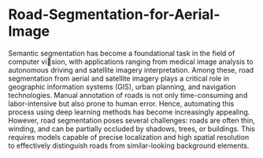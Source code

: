 # Road-Segmentation-for-Aerial-Image
Semantic segmentation has become a foundational task in the field of computer vision, with applications ranging from medical image analysis to autonomous driving
and satellite imagery interpretation. Among these, road segmentation from aerial
and satellite imagery plays a critical role in geographic information systems (GIS),
urban planning, and navigation technologies.
Manual annotation of roads is not only time-consuming and labor-intensive but
also prone to human error. Hence, automating this process using deep learning
methods has become increasingly appealing. However, road segmentation poses
several challenges: roads are often thin, winding, and can be partially occluded by
shadows, trees, or buildings. This requires models capable of precise localization
and high spatial resolution to effectively distinguish roads from similar-looking
background elements.
